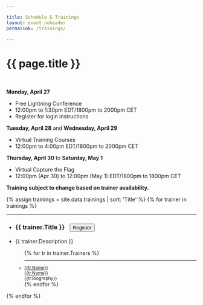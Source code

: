 ```yaml
---

title: Schedule & Trainings
layout: event_noheader
permalink: /trainings/

---
```


<link rel="stylesheet" type="text/css" href="/assets/css/training.css">

# {{ page.title }}
<br>

**Monday, April 27** 
* Free Lightning Conference
* 12:00pm to 1:30pm EDT/1800pm to 2000pm CET 
* Register for login instructions

**Tuesday, April 28** and **Wednesday, April 29** 
* Virtual Training Courses
* 12:00pm to 4:00pm EDT/1800pm to 2000pm CET 

**Thursday, April 30** to **Saturday, May 1** 
* Virtual Capture the Flag
* 12:00pm (Apr 30) to 12:00pm (May 1) EDT/1800pm to 1800pm CET 

**Training subject to change based on trainer availability.**

{% assign trainings = site.data.trainings | sort: 'Title' %}
{% for trainer in trainings %}
<section class="trainer-section" id="{{trainer.SectionId}}">
<hr>
<ul>
<li><h3 class='training-header'>{{ trainer.Title }}<button class="cta-button grey" onclick="location.href='{{trainer.URL}}';" style="margin-left:1em;cursor: pointer;max-width=80px;">Register</button></h3></li>
<li class="training-desc">{{ trainer.Description }}</li>
    <ul>
        {% for tr in trainer.Trainers %}
        <li style="font-size:smaller;"><hr><div class="training-container"><div class="training-image" style="background-image:url('{{tr.Image}}');"></div><div class='trainer-container'><a href="/trainers/#{{tr.TrainerId}}">{{tr.Name}}</a></div></div><div class='trainer-container-mobile'><a href="/trainers/#{{trainer.TrainerId}}">{{tr.Name}}</a></div>{{tr.Biography}}</li>
        {% endfor %}
    </ul>
</ul>
</section>
{% endfor %}
